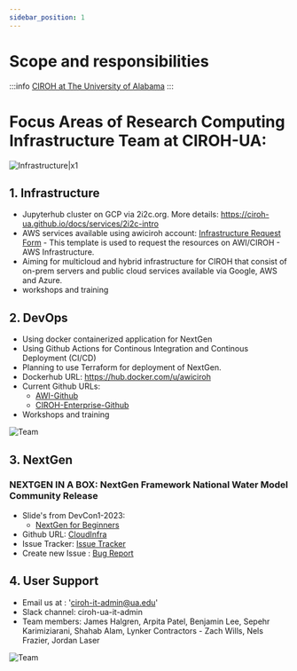 ```yaml
---
sidebar_position: 1
---
```


# Scope and responsibilities


:::info
<a href="https://ciroh.ua.edu">CIROH at The University of Alabama</a>
:::


# Focus Areas of Research Computing Infrastructure Team at CIROH-UA:
![Infrastructure|x1](/img/infra.png)

## 1. Infrastructure
- Jupyterhub cluster on GCP via 2i2c.org. More details: https://ciroh-ua.github.io/docs/services/2i2c-intro
- AWS services available using awiciroh account: [Infrastructure Request Form](https://github.com/CIROH-UA/CloudInfra/issues/new?assignees=&labels=infrastructure&projects=&template=aws_infrastructure_request.md&title=) - This template is used to request the resources on AWI/CIROH - AWS Infrastructure.
- Aiming for multicloud and hybrid infrastructure for CIROH that consist of on-prem servers and public cloud services available via Google, AWS and Azure.
- workshops and training


## 2. DevOps

- Using docker containerized application for NextGen
- Using Github Actions for Continous Integration and Continous Deployment (CI/CD)
- Planning to use Terraform for deployment of NextGen.
- Dockerhub URL: https://hub.docker.com/u/awiciroh
- Current Github URLs:
    - [AWI-Github](https://github.com/AlabamaWaterInstitute)
    - [CIROH-Enterprise-Github](https://github.com/CIROH-UA/)
- Workshops and training

![Team](/img/devops-1.png)

## 3. NextGen

### NEXTGEN IN A BOX: NextGen Framework National Water Model Community Release
- Slide's from DevCon1-2023:
    - [NextGen for Beginners](https://github.com/CIROH-UA/Conferences/tree/main/CIROHdevCon23)
- Github URL: [CloudInfra](https://github.com/AlabamaWaterInstitute/CloudInfra)
- Issue Tracker: [Issue Tracker](https://github.com/CIROH-UA/CloudInfra/issues/)
- Create new Issue : [Bug Report](https://github.com/CIROH-UA/CloudInfra/issues/new?assignees=&labels=bug&projects=&template=bug_report.md&title=)

## 4. User Support
- Email us at : 'ciroh-it-admin@ua.edu'
- Slack channel: ciroh-ua-it-admin
- Team members: James Halgren, Arpita Patel, Benjamin Lee, Sepehr Karimiziarani, Shahab Alam, Lynker Contractors - Zach Wills, Nels Frazier, Jordan Laser

![Team](/img/team.jpeg)
